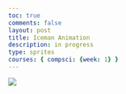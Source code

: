 ```yaml
---
toc: true
comments: false
layout: post
title: Iceman Animation
description: in progress
type: sprites
courses: { compsci: {week: 1} }
---
```


<body>
    <div>
        <canvas id="spriteContainer"> 
            <img id="iceman" src="{{site.baseurl}}/images/Iceman-flipped.png">
        </canvas>
    </div>
    <script>
        window.addEventListener('load', function () {
            const canvas = document.getElementById('spriteContainer');
            const ctx = canvas.getContext('2d');
            const ICEMAN_SPRITE_WIDTH = 52.54;
            const ICEMAN_SPRITE_HEIGHT = 95;
            const ICEMAN_SCALE_FACTOR = 2;
            const ICEMAN_FRAME_LIMIT = 22; 
            canvas.width = ICEMAN_SPRITE_WIDTH * ICEMAN_SCALE_FACTOR * 8;
            canvas.height = ICEMAN_SPRITE_HEIGHT * ICEMAN_SCALE_FACTOR;
            class Iceman {
                constructor() {
                    this.image = document.getElementById("iceman");
                    this.spriteWidth = ICEMAN_SPRITE_WIDTH;
                    this.spriteHeight = ICEMAN_SPRITE_HEIGHT;
                    this.width = this.spriteWidth;
                    this.height = this.spriteHeight;
                    this.x = canvas.width; 
                    this.y = 0;
                    this.scale = ICEMAN_SCALE_FACTOR;
                    this.minFrame = 0;
                    this.maxFrame = ICEMAN_FRAME_LIMIT;
                    this.frameX = 0;
                    this.frameY = 0;
                    this.velocityX = -7; 
                    this.appearInterval = 1000; 
                    this.lastAppearTime = 0;
                    this.visible = true; 
                }
                draw(context) {
                    if (this.visible) {
                        context.drawImage(
                            this.image,
                            this.frameX * this.spriteWidth,
                            this.frameY * this.spriteHeight,
                            this.spriteWidth,
                            this.spriteHeight,
                            this.x,
                            this.y,
                            this.width * this.scale,
                            this.height * this.scale
                        );
                    }
                }
                update() {
                    if (this.frameX < this.maxFrame) {
                        this.frameX++;
                    } else {
                        this.frameX = 0;
                    }
                    this.x += this.velocityX;
                    if (this.x < -this.width * this.scale) {
                        this.x = canvas.width;
                    }
                    const currentTime = Date.now();
                    if (currentTime - this.lastAppearTime >= this.appearInterval) {
                        this.visible = !this.visible; 
                        this.lastAppearTime = currentTime; 
                    }
                }
            }
            const iceman = new Iceman();
            function animate() {
                ctx.clearRect(iceman.x, iceman.y, iceman.width * iceman.scale*1.2, iceman.height * iceman.scale*1.2);
                iceman.draw(ctx);
                iceman.update();
                setTimeout(function () {
                    requestAnimationFrame(animate);
                }, 50); 
            }
            animate();
        });
    </script>